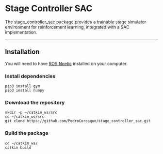 # Stage Controller SAC

The stage_controller_sac package provides a trainable stage simulator environment for reinforcement learning, integrated with a SAC implementation.

___

## Installation

You will need to have [ROS Noetic](wiki.ros.org/noetic/Installation/Ubuntu) installed on your computer.

### Install dependencies

```
pip3 install gym
pip3 install numpy
```

### Download the repository

```
mkdir -p ~/catkin_ws/src
cd ~/catkin_ws/src
git clone https://github.com/PedroCorcaque/stage_controller_sac.git
```

### Build the package

```
cd ~/catkin_ws/
catkin build
```